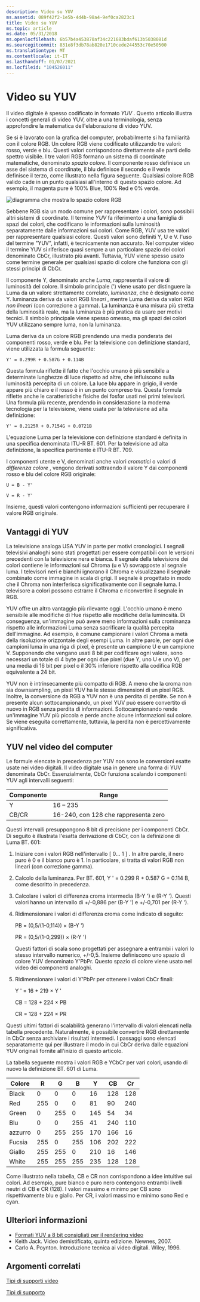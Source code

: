 ```yaml
---
description: Video su YUV
ms.assetid: 089f42f2-1e5b-4d4b-98a4-9ef0ca2823c1
title: Video su YUV
ms.topic: article
ms.date: 05/31/2018
ms.openlocfilehash: 6b57b4a453870af34c221683bdaf613b5038081d
ms.sourcegitcommit: 831e8f3db78ab820e1710cede244553c70e50500
ms.translationtype: MT
ms.contentlocale: it-IT
ms.lasthandoff: 01/07/2021
ms.locfileid: "104526011"
---
```

# <a name="about-yuv-video"></a>Video su YUV

Il video digitale è spesso codificato in formato *YUV* . Questo articolo illustra i concetti generali di video YUV, oltre a una terminologia, senza approfondire la matematica dell'elaborazione di video YUV.

Se si è lavorato con la grafica del computer, probabilmente si ha familiarità con il colore RGB. Un colore RGB viene codificato utilizzando tre valori: rosso, verde e blu. Questi valori corrispondono direttamente alle parti dello spettro visibile. I tre valori RGB formano un sistema di coordinate matematiche, denominato *spazio colore*. Il componente rosso definisce un asse del sistema di coordinate, il blu definisce il secondo e il verde definisce il terzo, come illustrato nella figura seguente. Qualsiasi colore RGB valido cade in un punto qualsiasi all'interno di questo spazio colore. Ad esempio, il magenta pure è 100% Blue, 100% Red e 0% verde.

![diagramma che mostra lo spazio colore RGB](images/8ec60365-ed5c-41f7-9da9-be46aa82896a.gif)

Sebbene RGB sia un modo comune per rappresentare i colori, sono possibili altri sistemi di coordinate. Il termine *YUV* fa riferimento a una famiglia di spazi dei colori, che codificano le informazioni sulla luminosità separatamente dalle informazioni sui colori. Come RGB, YUV usa tre valori per rappresentare qualsiasi colore. Questi valori sono definiti Y, U e V. l'uso del termine "YUV", infatti, è tecnicamente non accurato. Nel computer video il termine YUV si riferisce quasi sempre a un particolare spazio dei colori denominato CbCr, illustrato più avanti. Tuttavia, YUV viene spesso usato come termine generale per qualsiasi spazio di colore che funziona con gli stessi principi di CbCr.

Il componente Y, denominato anche *Luma*, rappresenta il valore di luminosità del colore. Il simbolo principale (') viene usato per distinguere la Luma da un valore strettamente correlato, *luminanza*, che è designato come Y. luminanza deriva da valori RGB *lineari* , mentre Luma deriva da valori RGB *non lineari* (con correzione a gamma). La luminanza è una misura più stretta della luminosità reale, ma la luminanza è più pratica da usare per motivi tecnici. Il simbolo principale viene spesso omesso, ma gli spazi dei colori YUV utilizzano sempre luma, non la luminanza.

Luma deriva da un colore RGB prendendo una media ponderata dei componenti rosso, verde e blu. Per la televisione con definizione standard, viene utilizzata la formula seguente:

`Y' = 0.299R + 0.587G + 0.114B`

Questa formula riflette il fatto che l'occhio umano è più sensibile a determinate lunghezze di luce rispetto ad altre, che influiscono sulla luminosità percepita di un colore. La luce blu appare in grigio, il verde appare più chiaro e il rosso è in un punto compreso tra. Questa formula riflette anche le caratteristiche fisiche dei fosfor usati nei primi televisori. Una formula più recente, prendendo in considerazione la moderna tecnologia per la televisione, viene usata per la televisione ad alta definizione:

`Y' = 0.2125R + 0.7154G + 0.0721B`

L'equazione Luma per la televisione con definizione standard è definita in una specifica denominata ITU-R BT. 601. Per la televisione ad alta definizione, la specifica pertinente è ITU-R BT. 709.

I componenti utente e V, denominati anche valori *cromatici* o valori di *differenza colore* , vengono derivati sottraendo il valore Y dai componenti rosso e blu del colore RGB originale:

`U = B - Y'`

`V = R - Y'`

Insieme, questi valori contengono informazioni sufficienti per recuperare il valore RGB originale.

## <a name="benefits-of-yuv"></a>Vantaggi di YUV

La televisione analoga USA YUV in parte per motivi cronologici. I segnali televisivi analoghi sono stati progettati per essere compatibili con le versioni precedenti con la televisione nera e bianca. Il segnale della televisione dei colori contiene le informazioni sul Chroma (u e V) sovrapposte al segnale luma. I televisori neri e bianchi ignorano il Chroma e visualizzano il segnale combinato come immagine in scala di grigi. Il segnale è progettato in modo che il Chroma non interferisca significativamente con il segnale luma. I televisore a colori possono estrarre il Chroma e riconvertire il segnale in RGB.

YUV offre un altro vantaggio più rilevante oggi. L'occhio umano è meno sensibile alle modifiche di Hue rispetto alle modifiche della luminosità. Di conseguenza, un'immagine può avere meno informazioni sulla crominanza rispetto alle informazioni Luma senza sacrificare la qualità percepita dell'immagine. Ad esempio, è comune campionare i valori Chroma a metà della risoluzione orizzontale degli esempi Luma. In altre parole, per ogni due campioni luma in una riga di pixel, è presente un campione U e un campione V. Supponendo che vengano usati 8 bit per codificare ogni valore, sono necessari un totale di 4 byte per ogni due pixel (due Y, uno U e uno V), per una media di 16 bit per pixel o il 30% inferiore rispetto alla codifica RGB equivalente a 24 bit.

YUV non è intrinsecamente più compatto di RGB. A meno che la croma non sia downsampling, un pixel YUV ha le stesse dimensioni di un pixel RGB. Inoltre, la conversione da RGB a YUV non è una perdita di perdite. Se non è presente alcun sottocampionando, un pixel YUV può essere convertito di nuovo in RGB senza perdita di informazioni. Sottocampionando rende un'immagine YUV più piccola e perde anche alcune informazioni sul colore. Se viene eseguita correttamente, tuttavia, la perdita non è percettivamente significativa.

## <a name="yuv-in-computer-video"></a>YUV nel video del computer

Le formule elencate in precedenza per YUV non sono le conversioni esatte usate nei video digitali. Il video digitale usa in genere una forma di YUV denominata CbCr. Essenzialmente, CbCr funziona scalando i componenti YUV agli intervalli seguenti:



| Componente | Range                              |
|-----------|------------------------------------|
| Y        | 16 – 235                             |
| CB/CR     | 16-240, con 128 che rappresenta zero |



 

Questi intervalli presuppongono 8 bit di precisione per i componenti CbCr. Di seguito è illustrata l'esatta derivazione di CbCr, con la definizione di Luma BT. 601:

1.  Iniziare con i valori RGB nell'intervallo \[ 0... 1 \] . In altre parole, il nero puro è 0 e il bianco puro è 1. In particolare, si tratta di valori RGB non lineari (con correzione gamma).
2.  Calcolo della luminanza. Per BT. 601, Y ' = 0.299 R + 0.587 G + 0.114 B, come descritto in precedenza.
3.  Calcolare i valori di differenza croma intermedia (B-Y ') e (R-Y '). Questi valori hanno un intervallo di +/-0,886 per (B-Y ') e +/-0,701 per (R-Y ').
4.  Ridimensionare i valori di differenza croma come indicato di seguito:

    PB = (0,5/(1-0,114)) × (B-Y ')

    PR = (0,5/(1-0,299)) × (R-Y ')

    Questi fattori di scala sono progettati per assegnare a entrambi i valori lo stesso intervallo numerico, +/-0,5. Insieme definiscono uno spazio di colore YUV denominato Y'PbPr. Questo spazio di colore viene usato nel video dei componenti analoghi.

5.  Ridimensionare i valori di Y'PbPr per ottenere i valori CbCr finali:

    Y ' = 16 + 219 × Y '

    CB = 128 + 224 × PB

    CR = 128 + 224 × PR

Questi ultimi fattori di scalabilità generano l'intervallo di valori elencati nella tabella precedente. Naturalmente, è possibile convertire RGB direttamente in CbCr senza archiviare i risultati intermedi. I passaggi sono elencati separatamente qui per illustrare il modo in cui CbCr deriva dalle equazioni YUV originali fornite all'inizio di questo articolo.

La tabella seguente mostra i valori RGB e YCbCr per vari colori, usando di nuovo la definizione BT. 601 di Luma.



| Colore   | R   | G   | B   | Y  | CB  | Cr  |
|---------|-----|-----|-----|-----|-----|-----|
| Black   | 0   | 0   | 0   | 16  | 128 | 128 |
| Red     | 255 | 0   | 0   | 81  | 90  | 240 |
| Green   | 0   | 255 | 0   | 145 | 54  | 34  |
| Blu    | 0   | 0   | 255 | 41  | 240 | 110 |
| azzurro    | 0   | 255 | 255 | 170 | 166 | 16  |
| Fucsia | 255 | 0   | 255 | 106 | 202 | 222 |
| Giallo  | 255 | 255 | 0   | 210 | 16  | 146 |
| White   | 255 | 255 | 255 | 235 | 128 | 128 |



 

Come illustrato nella tabella, CB e CR non corrispondono a idee intuitive sui colori. Ad esempio, pure bianco e puro nero contengono entrambi livelli neutri di CB e CR (128). I valori massimo e minimo per CB sono rispettivamente blu e giallo. Per CR, i valori massimo e minimo sono Red e cyan.

## <a name="for-more-information"></a>Ulteriori informazioni

-   [Formati YUV a 8 bit consigliati per il rendering video](recommended-8-bit-yuv-formats-for-video-rendering.md)
-   Keith Jack. Video demistificato, quinta edizione. Newnes, 2007.
-   Carlo A. Poynton. Introduzione tecnica ai video digitali. Wiley, 1996.

## <a name="related-topics"></a>Argomenti correlati

<dl> <dt>

[Tipi di supporti video](video-media-types.md)
</dt> <dt>

[Tipi di supporto](media-types.md)
</dt> </dl>

 

 



